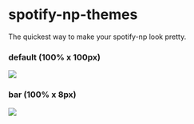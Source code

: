 # spotify-np-themes
The quickest way to make your spotify-np look pretty.

### default (100% x 100px)
<img src=https://user-images.githubusercontent.com/16274568/185761257-0e48f397-ae7a-41e7-b221-f608c465061c.png />

### bar (100% x 8px)
<img src=https://user-images.githubusercontent.com/16274568/185761196-a9e15296-5b02-4b8a-9732-c9e610877473.png />
